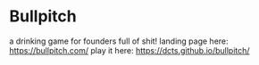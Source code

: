 # Bullpitch

a drinking game for founders full of shit!
landing page here: https://bullpitch.com/
play it here: https://dcts.github.io/bullpitch/
